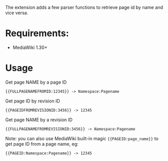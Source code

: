 The extension adds a few parser functions to retrieve page id by
name and vice versa.

# Requirements:

* MediaWiki 1.30+

# Usage

Get page NAME by a page ID

```
{{FULLPAGENAMEFROMID:12345}} -> Namespace:Pagename
```

Get page ID by revision ID

```
{{PAGEIDFROMREVISIONID:3456}} -> 12345
```

Get page NAME by a revision ID

```
{{FULLPAGENAMEFROMREVISIONID:3456}} -> Namespace:Pagename
```

Note: you can also use MediaWiki built-in magic `{{PAGEID:page_name}}`
to get page ID from a page name, eg:

```
{{PAGEID:Namespace:Pagename}} -> 12345
```
